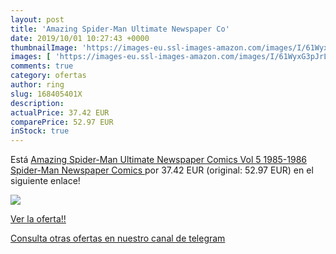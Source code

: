 ```yaml
---
layout: post
title: 'Amazing Spider-Man Ultimate Newspaper Co'
date: 2019/10/01 10:27:43 +0000
thumbnailImage: 'https://images-eu.ssl-images-amazon.com/images/I/61WyxG3pJrL._SL200_.jpg'
images: [ 'https://images-eu.ssl-images-amazon.com/images/I/61WyxG3pJrL._SL200_.jpg' ]
comments: true
category: ofertas
author: ring
slug: 168405401X
description:
actualPrice: 37.42 EUR
comparePrice: 52.97 EUR
inStock: true
---
```


Está [Amazing Spider-Man Ultimate Newspaper Comics Vol 5 1985-1986  Spider-Man Newspaper Comics ](https://www.amazon.com/dp/168405401X/?tag=redken08-20) por 37.42 EUR (original: 52.97 EUR) en el siguiente enlace!

[![](https://images-eu.ssl-images-amazon.com/images/I/61WyxG3pJrL._SL200_.jpg)](https://www.amazon.com/dp/168405401X/?tag=redken08-20)

[Ver la oferta!!](https://www.amazon.com/dp/168405401X/?tag=redken08-20)

[Consulta otras ofertas en nuestro canal de telegram](https://t.me/s/ofertas25)
